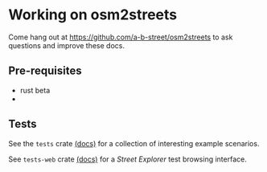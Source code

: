 # Working on osm2streets

Come hang out at https://github.com/a-b-street/osm2streets to ask questions and improve these docs.

## Pre-requisites
- rust beta
- 

## Tests

See the `tests` crate [(docs)](tests/README.md) for a collection of interesting example scenarios.

See `tests-web` crate [(docs)](tests-web/README.md) for a *Street Explorer* test browsing interface.
